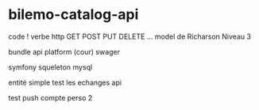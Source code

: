 # bilemo-catalog-api
code !
verbe http GET POST PUT DELETE ...
model de Richarson Niveau 3

bundle api platform (cour)
swager

symfony squeleton
mysql


entité simple 
test les echanges api

test push compte perso 2
